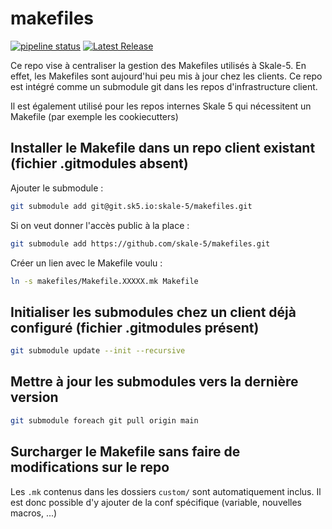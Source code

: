 # makefiles
[![pipeline status](https://git.sk5.io/skale-5/makefiles/badges/main/pipeline.svg?ignore_skipped=true)](https://git.sk5.io/skale-5/makefiles/-/commits/main)
[![Latest Release](https://git.sk5.io/skale-5/makefiles/-/badges/release.svg)](https://git.sk5.io/skale-5/makefiles/-/releases)

Ce repo vise à centraliser la gestion des Makefiles utilisés à Skale-5. En effet, les Makefiles sont aujourd'hui peu mis à jour chez les clients.
Ce repo est intégré comme un submodule git dans les repos d'infrastructure client.

Il est également utilisé pour les repos internes Skale 5 qui nécessitent un Makefile (par exemple les cookiecutters)

## Installer le Makefile dans un repo client existant (fichier .gitmodules absent)

Ajouter le submodule :

```bash
git submodule add git@git.sk5.io:skale-5/makefiles.git
```

Si on veut donner l'accès public à la place :

```bash
git submodule add https://github.com/skale-5/makefiles.git
```

Créer un lien avec le Makefile voulu :

```bash
ln -s makefiles/Makefile.XXXXX.mk Makefile
```



## Initialiser les submodules chez un client déjà configuré (fichier .gitmodules présent)

```bash
git submodule update --init --recursive
```

## Mettre à jour les submodules vers la dernière version
```bash
git submodule foreach git pull origin main
```

## Surcharger le Makefile sans faire de modifications sur le repo

Les `.mk` contenus dans les dossiers `custom/` sont automatiquement inclus. Il est donc possible d'y ajouter de la conf spécifique (variable, nouvelles macros, ...)
